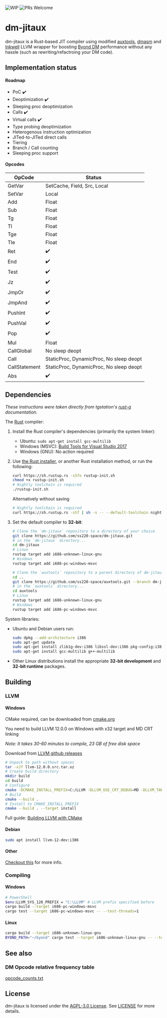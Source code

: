 ![WIP](https://img.shields.io/badge/-WIP-yellow) 
![PRs Welcome](https://img.shields.io/badge/PRs-welcome-brightgreen.svg?style=flat-square)
# dm-jitaux

dm-jitaux is a Rust-based JIT compiler using modified [auxtools](https://github.com/ss220-space/auxtools), [dmasm](https://github.com/ss220-space/dmasm) and [Inkwell](https://github.com/TheDan64/inkwell) LLVM wrapper for boosting [Byond DM](http://www.byond.com) performance without any hassle (such as rewriting/refactroing your DM code).

## Implementation status
#### Roadmap
- PoC ✔️
- Deoptimization ✔️
- Sleeping proc deoptimization
- Calls ✔️
- Virtual calls ✔️
- Type probing deoptimization
- Heterogenous instruction optimization
- JITed-to-JITed direct calls
- Tiering
- Branch / Call counting
- Sleeping proc support


#### Opcodes
|OpCode|Status| 
|------|------|
|GetVar|SetCache, Field, Src, Local|
|SetVar|Local|
|Add|Float|
|Sub|Float|
|Tg|Float|
|Tl|Float|
|Tge|Float|
|Tle|Float|
|Ret|✔️|
|End|✔️|
|Test|✔️|
|Jz|✔️|
|JmpOr|✔️|
|JmpAnd|✔️|
|PushInt|✔️|
|PushVal|✔️|
|Pop|✔️|
|Mul|Float|
|CallGlobal|No sleep deopt|
|Call|StaticProc, DynamicProc, No sleep deopt|
|CallStatement|StaticProc, DynamicProc, No sleep deopt|
|Abs|✔️|

## Dependencies
*These instructions were taken directly from tgstation's [rust-g](https://github.com/tgstation/rust-g) documentation.*

The [Rust] compiler:

1. Install the Rust compiler's dependencies (primarily the system linker):

    * Ubuntu: `sudo apt-get install gcc-multilib`
    * Windows (MSVC): [Build Tools for Visual Studio 2017][msvc]
    * Windows (GNU): No action required

1. Use [the Rust installer](https://rustup.rs/), or another Rust installation method,
   or run the following:

    ```sh
    curl https://sh.rustup.rs -sSfo rustup-init.sh
    chmod +x rustup-init.sh
    # Nightly toolchain is required
    ./rustup-init.sh
    ```
    Alternatively without saving
    ```sh
    # Nightly toolchain is required
    curl https://sh.rustup.rs -sSf | sh -s -- --default-toolchain nightly
    ```

1. Set the default compiler to **32-bit**:

    ```sh
    # Clone the `dm-jitaux` repository to a directory of your choice
    git clone https://github.com/ss220-space/dm-jitaux.git
    # in the `dm-jitaux` directory...
    cd dm-jitaux
    # Linux
    rustup target add i686-unknown-linux-gnu
    # Windows
    rustup target add i686-pc-windows-msvc
   
    # Clone the `auxtools` repository to a parent directory of dm-jitaux
    cd ..
    git clone https://github.com/ss220-space/auxtools.git --branch dm-jitaux
    # in the `auxtools` directory...
    cd auxtools
    # Linux
    rustup target add i686-unknown-linux-gnu
    # Windows
    rustup target add i686-pc-windows-msvc
    ```

System libraries:

* Ubuntu and Debian users run:

    ```sh
    sudo dpkg --add-architecture i386
    sudo apt-get update
    sudo apt-get install zlib1g-dev:i386 libssl-dev:i386 pkg-config:i386
    sudo apt-get install gcc-multilib g++-multilib
    ```

* Other Linux distributions install the appropriate **32-bit development** and **32-bit runtime** packages.

## Building
### LLVM
#### Windows
CMake required, can be downloaded from [cmake.org](https://cmake.org/download/)

You need to build LLVM 12.0.0 on Windows with x32 target and MD CRT linking

*Note: It takes 30-60 minutes to compile, 23 GB of free disk space*

Download from [LLVM github releases](https://github.com/llvm/llvm-project/releases/download/llvmorg-12.0.0/llvm-12.0.0.src.tar.xz)
```sh
# Unpack to path without spaces 
tar -xJf llvm-12.0.0.src.tar.xz
# Create build directory
mkdir build
cd build
# Configure 
cmake -DCMAKE_INSTALL_PREFIX=C:/LLVM -DLLVM_USE_CRT_DEBUG=MD -DLLVM_TARGETS_TO_BUILD="X86" -Thost=x86 -A Win32 ../llvm-12.0.0.src/
# Build
cmake --build .
# Install to CMAKE_INSTALL_PREFIX
cmake --build . --target install
```

Full guide: [Building LLVM with CMake](https://llvm.org/docs/CMake.html) 

#### Debian
```sh
sudo apt install llvm-12-dev:i386
```
#### Other
[Checkout this](https://apt.llvm.org/) for more info.

### Compiling

#### Windows
```sh
# PowerShell
$env:LLVM_SYS_120_PREFIX = "C:\LLVM" # LLVM prefix specified before
cargo build --target i686-pc-windows-msvc
cargo test --target i686-pc-windows-msvc -- --test-threads=1
```
#### Linux
```sh
cargo build --target i686-unknown-linux-gnu
BYOND_PATH="~/byond" cargo test --target i686-unknown-linux-gnu -- --test-threads=1
```

## See also
### DM Opcode relative frequency table
[opcode_counts.txt](opcode_counts.txt)

## License

dm-jitaux is licensed under the  [AGPL-3.0 License](https://ru.wikipedia.org/wiki/GNU_Affero_General_Public_License). See [LICENSE](https://github.com/ss220-space/dm-jitaux/blob/main/LICENSE)  for more details.

[Rust]: https://rust-lang.org
[msvc]: https://visualstudio.microsoft.com/thank-you-downloading-visual-studio/?sku=BuildTools&rel=15
